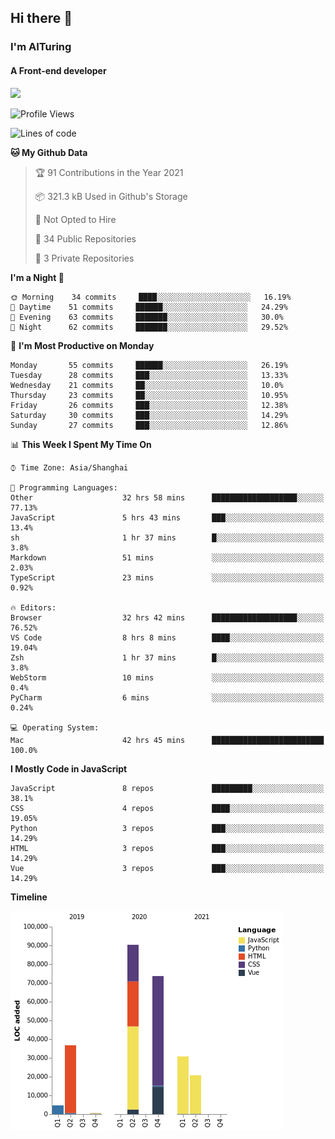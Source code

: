 ## Hi there 👋
### I'm AITuring
#### A Front-end developer
![](http://image-aituring.test.upcdn.net/dhx.gif)

<!--START_SECTION:waka-->
![Profile Views](http://img.shields.io/badge/Profile%20Views-1-blue)

![Lines of code](https://img.shields.io/badge/From%20Hello%20World%20I%27ve%20Written-257450%20lines%20of%20code-blue)

**🐱 My Github Data** 

> 🏆 91 Contributions in the Year 2021
 > 
> 📦 321.3 kB Used in Github's Storage 
 > 
> 🚫 Not Opted to Hire
 > 
> 📜 34 Public Repositories 
 > 
> 🔑 3 Private Repositories  
 > 
**I'm a Night 🦉** 

```text
🌞 Morning    34 commits     ████░░░░░░░░░░░░░░░░░░░░░   16.19% 
🌆 Daytime    51 commits     ██████░░░░░░░░░░░░░░░░░░░   24.29% 
🌃 Evening    63 commits     ███████░░░░░░░░░░░░░░░░░░   30.0% 
🌙 Night      62 commits     ███████░░░░░░░░░░░░░░░░░░   29.52%

```
📅 **I'm Most Productive on Monday** 

```text
Monday       55 commits     ██████░░░░░░░░░░░░░░░░░░░   26.19% 
Tuesday      28 commits     ███░░░░░░░░░░░░░░░░░░░░░░   13.33% 
Wednesday    21 commits     ██░░░░░░░░░░░░░░░░░░░░░░░   10.0% 
Thursday     23 commits     ██░░░░░░░░░░░░░░░░░░░░░░░   10.95% 
Friday       26 commits     ███░░░░░░░░░░░░░░░░░░░░░░   12.38% 
Saturday     30 commits     ███░░░░░░░░░░░░░░░░░░░░░░   14.29% 
Sunday       27 commits     ███░░░░░░░░░░░░░░░░░░░░░░   12.86%

```


📊 **This Week I Spent My Time On** 

```text
⌚︎ Time Zone: Asia/Shanghai

💬 Programming Languages: 
Other                    32 hrs 58 mins      ███████████████████░░░░░░   77.13% 
JavaScript               5 hrs 43 mins       ███░░░░░░░░░░░░░░░░░░░░░░   13.4% 
sh                       1 hr 37 mins        █░░░░░░░░░░░░░░░░░░░░░░░░   3.8% 
Markdown                 51 mins             ░░░░░░░░░░░░░░░░░░░░░░░░░   2.03% 
TypeScript               23 mins             ░░░░░░░░░░░░░░░░░░░░░░░░░   0.92%

🔥 Editors: 
Browser                  32 hrs 42 mins      ███████████████████░░░░░░   76.52% 
VS Code                  8 hrs 8 mins        ████░░░░░░░░░░░░░░░░░░░░░   19.04% 
Zsh                      1 hr 37 mins        █░░░░░░░░░░░░░░░░░░░░░░░░   3.8% 
WebStorm                 10 mins             ░░░░░░░░░░░░░░░░░░░░░░░░░   0.4% 
PyCharm                  6 mins              ░░░░░░░░░░░░░░░░░░░░░░░░░   0.24%

💻 Operating System: 
Mac                      42 hrs 45 mins      █████████████████████████   100.0%

```

**I Mostly Code in JavaScript** 

```text
JavaScript               8 repos             █████████░░░░░░░░░░░░░░░░   38.1% 
CSS                      4 repos             ████░░░░░░░░░░░░░░░░░░░░░   19.05% 
Python                   3 repos             ███░░░░░░░░░░░░░░░░░░░░░░   14.29% 
HTML                     3 repos             ███░░░░░░░░░░░░░░░░░░░░░░   14.29% 
Vue                      3 repos             ███░░░░░░░░░░░░░░░░░░░░░░   14.29%

```


**Timeline**

![Chart not found](https://raw.githubusercontent.com/AITuring/AITuring/main/charts/bar_graph.png) 


<!--END_SECTION:waka-->


